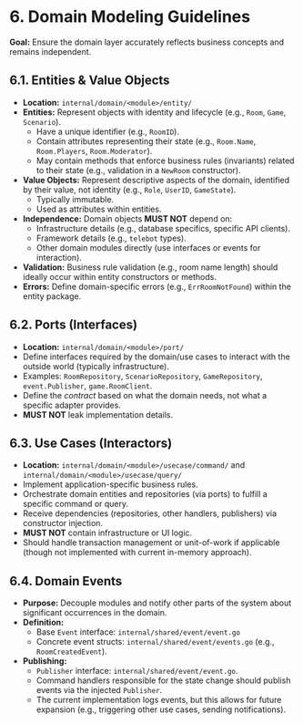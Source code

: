 # 6. Domain Modeling Guidelines

**Goal:** Ensure the domain layer accurately reflects business concepts and remains independent.

## 6.1. Entities & Value Objects

*   **Location:** `internal/domain/<module>/entity/`
*   **Entities:** Represent objects with identity and lifecycle (e.g., `Room`, `Game`, `Scenario`).
    *   Have a unique identifier (e.g., `RoomID`).
    *   Contain attributes representing their state (e.g., `Room.Name`, `Room.Players`, `Room.Moderator`).
    *   May contain methods that enforce business rules (invariants) related to their state (e.g., validation in a `NewRoom` constructor).
*   **Value Objects:** Represent descriptive aspects of the domain, identified by their value, not identity (e.g., `Role`, `UserID`, `GameState`).
    *   Typically immutable.
    *   Used as attributes within entities.
*   **Independence:** Domain objects **MUST NOT** depend on:
    *   Infrastructure details (e.g., database specifics, specific API clients).
    *   Framework details (e.g., `telebot` types).
    *   Other domain modules directly (use interfaces or events for interaction).
*   **Validation:** Business rule validation (e.g., room name length) should ideally occur within entity constructors or methods.
*   **Errors:** Define domain-specific errors (e.g., `ErrRoomNotFound`) within the entity package.

## 6.2. Ports (Interfaces)

*   **Location:** `internal/domain/<module>/port/`
*   Define interfaces required by the domain/use cases to interact with the outside world (typically infrastructure).
*   Examples: `RoomRepository`, `ScenarioRepository`, `GameRepository`, `event.Publisher`, `game.RoomClient`.
*   Define the *contract* based on what the domain needs, not what a specific adapter provides.
*   **MUST NOT** leak implementation details.

## 6.3. Use Cases (Interactors)

*   **Location:** `internal/domain/<module>/usecase/command/` and `internal/domain/<module>/usecase/query/`
*   Implement application-specific business rules.
*   Orchestrate domain entities and repositories (via ports) to fulfill a specific command or query.
*   Receive dependencies (repositories, other handlers, publishers) via constructor injection.
*   **MUST NOT** contain infrastructure or UI logic.
*   Should handle transaction management or unit-of-work if applicable (though not implemented with current in-memory approach).

## 6.4. Domain Events

*   **Purpose:** Decouple modules and notify other parts of the system about significant occurrences in the domain.
*   **Definition:**
    *   Base `Event` interface: `internal/shared/event/event.go`
    *   Concrete event structs: `internal/shared/event/events.go` (e.g., `RoomCreatedEvent`).
*   **Publishing:**
    *   `Publisher` interface: `internal/shared/event/event.go`.
    *   Command handlers responsible for the state change should publish events via the injected `Publisher`.
    *   The current implementation logs events, but this allows for future expansion (e.g., triggering other use cases, sending notifications). 